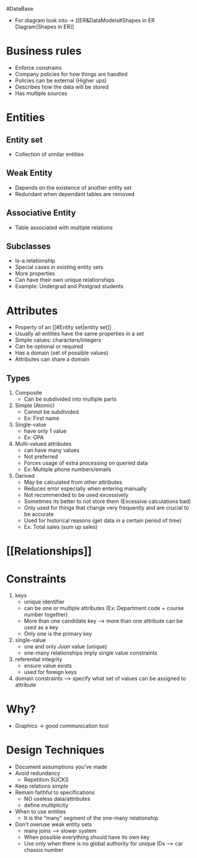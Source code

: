 #DataBase 
- For diagram look into -> [[ER&DataModels#Shapes in ER Diagram|Shapes in ER]]
# Business rules
- Enforce constrains
- Company policies for how things are handled
- Policies can be external (Higher ups)
- Describes how the data will be stored
- Has multiple sources
# Entities
## Entity set
- Collection of similar entities
## Weak Entity
- Depends on the existence of another entity set
- Redundant when dependant tables are removed
## Associative Entity
- Table associated with multiple relations
## Subclasses
- Is-a relationship
- Special cases in existing entity sets
- More properties
- Can have their own unique relationships
- Example: Undergrad and Postgrad students

# Attributes
- Property of an [[#Entity set|entity set]]
- Usually all entities have the same properties in a set
- Simple values: characters/integers
- Can be optional or required
- Has a domain (set of possible values)
- Attributes can share a domain
## Types
1. Composite
	- Can be subdivided into multiple parts
1. Simple (Atomic)
	- Cannot be subdivided
	- Ex: First name
2. Single-value 
	- have only 1 value
	- Ex: GPA
3. Multi-valued attributes
	- can have many values
	- Not preferred
	- Forces usage of extra processing on queried data
	- Ex: Multiple phone numbers/emails
4.  Derived
	- May be calculated from other attributes
	- Reduces error especially when entering manually
	- Not recommended to be used excessively
	- Sometimes its better to not store them (Excessive calculations bad)
	- Only used for things that change very frequently and are crucial to be accurate
	- Used for historical reasons (get data in a certain period of time)
	- Ex: Total sales (sum up sales)
# [[Relationships]]
# Constraints 
1. keys 
	- unique identifier 
	- can be one or multiple attributes (Ex: Department code + course number together)
	- More than one candidate key --> more than one attribute can be used as a key
	- Only one is the primary key
2. single-value  
	- one and only *Juan* value (unique)
	- one-many relationships imply single value constraints
5. referential integrity
	- ensure value exists
	- used for foreign keys
6. domain constraints --> specify what set of values can be assigned to attribute
# Why?
- Graphics -> good communication tool

# Design Techniques
- Document assumptions you've made
- Avoid redundancy
	- Repetition SUCKS
- Keep relations simple
- Remain faithful to specifications
	- NO useless data/attributes
	- define multiplicity
- When to use entities
	- It is the "many" segment of the one-many relationship
- Don't overuse weak entity sets
	- many joins --> slower system
	- When possible everything should have its own key
	- Use only when there is no global authority for unique IDs --> car chassis number